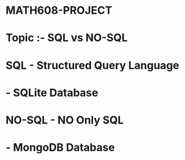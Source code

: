 # MATH608-PROJECT

# Topic :- SQL vs NO-SQL

# SQL - Structured Query Language
# - SQLite Database
# NO-SQL - NO Only SQL
# - MongoDB Database

